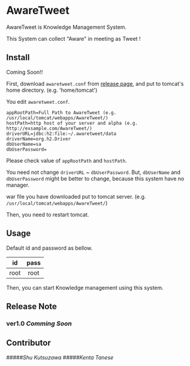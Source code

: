 AwareTweet
===============

AwareTweet is Knowledge Management System.

This System can collect "Aware" in meeting as Tweet !

## Install
Coming Soon!!

First, download `awaretweet.conf` from [release page](https://github.com/shu920921/AwareTweet/releases), and put to tomcat's home directory. (e.g. 'home/tomcat')

You edit `awaretweet.conf`.

```
appRootPath=Full Path to AwareTweet (e.g. /usr/local/tomcat/webapps/AwareTweet/)
hostPath=http host of your server and alpha (e.g. http://exsample.com/AwareTweet/)
driverURL=jdbc:h2:file:~/.awaretweet/data
driverName=org.h2.Driver
dbUserName=sa
dbUserPassword=
```

Please check value of `appRootPath` and `hostPath`.

You need not change `driverURL` ~ `dbUserPassword`. But, `dbUserName` and `dbUserPassword` might be better to change, because this system have no manager.

war file you have downloaded put to tomcat server. (e.g. `/usr/local/tomcat/webapps/AwareTweet/`)

Then, you need to restart tomcat.

## Usage

Default id and password as bellow.

|id|pass|
|:---:|:---:|
|root|root|

Then, you can start Knowledge management using this system.

## Release Note
### ver1.0 *Comming Soon*

## Contributor
#####*Shu Kutsuzawa*
#####*Kenta Tanese*

